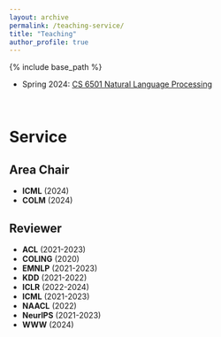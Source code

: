```yaml
---
layout: archive
permalink: /teaching-service/
title: "Teaching"
author_profile: true
---
```


{% include base_path %}

* Spring 2024: [CS 6501 Natural Language Processing](https://yumeng5.github.io/teaching/2024-spring-cs6501)


<br/>

# Service

## Area Chair 
* **ICML** (2024)
* **COLM** (2024)

## Reviewer
* **ACL** (2021-2023)
* **COLING** (2020)
* **EMNLP** (2021-2023)
* **KDD** (2021-2022)
* **ICLR** (2022-2024)
* **ICML** (2021-2023)
* **NAACL** (2022)
* **NeurIPS** (2021-2023)
* **WWW** (2024)
